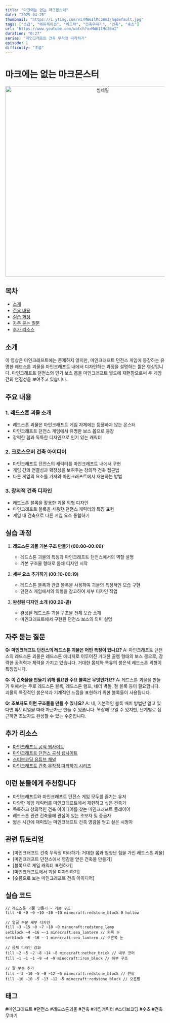 ```yaml
---
title: "마크에는 없는 마크몬스터"
date: "2025-04-25"
thumbnail: "https://i.ytimg.com/vi/MW6IlMc3BmI/hqdefault.jpg"
tags: ["초급", "에듀케이션", "베드락", "건축무따기", "건축", "숏츠"]
url: "https://www.youtube.com/watch?v=MW6IlMc3BmI"
duration: "0:27"
series: "마인크래프트 건축 무작정 따라하기"
episode: 1
difficulty: "초급"
---
```


# 마크에는 없는 마크몬스터

<div align="center">
<img src="https://i.ytimg.com/vi/MW6IlMc3BmI/hqdefault.jpg" alt="썸네일" width="600"/>
</div>

## 목차
- [소개](#소개)
- [주요 내용](#주요-내용)
- [실습 과정](#실습-과정)
- [자주 묻는 질문](#자주-묻는-질문)
- [추가 리소스](#추가-리소스)

## 소개
이 영상은 마인크래프트에는 존재하지 않지만, 마인크래프트 던전스 게임에 등장하는 유명한 레드스톤 괴물을 마인크래프트 내에서 디자인하는 과정을 설명하는 짧은 영상입니다. 마인크래프트 던전스의 인기 보스 몹을 마인크래프트 월드에 재현함으로써 두 게임 간의 연결성을 보여주고 있습니다.

## 주요 내용

### 1. 레드스톤 괴물 소개
- 레드스톤 괴물은 마인크래프트 게임 자체에는 등장하지 않는 몬스터
- 마인크래프트 던전스 게임에서 유명한 보스 몹으로 등장
- 강력한 힘과 독특한 디자인으로 인기 있는 캐릭터

### 2. 크로스오버 건축 아이디어
- 마인크래프트 던전스의 캐릭터를 마인크래프트 내에서 구현
- 게임 간의 연결성과 확장성을 보여주는 창의적 건축 접근법
- 다른 게임의 요소를 가져와 마인크래프트에서 재현하는 방법

### 3. 창의적 건축 디자인
- 레드스톤 블록을 활용한 괴물 외형 디자인
- 마인크래프트 블록을 사용한 던전스 캐릭터의 특징 표현
- 게임 내 건축으로 다른 게임 요소 통합하기

## 실습 과정
1. **레드스톤 괴물 기본 구조 만들기 (00:00-00:09)**
   - 레드스톤 괴물의 특징과 마인크래프트 던전스에서의 역할 설명
   - 기본 구조물 형태로 몸체 디자인 시작

2. **세부 요소 추가하기 (00:10-00:19)**
   - 레드스톤 블록과 관련 블록을 사용하여 괴물의 특징적인 모습 구현
   - 던전스 게임에서의 외형을 참고하여 세부 디자인 작업

3. **완성된 디자인 소개 (00:20-끝)**
   - 완성된 레드스톤 괴물 구조물 전체 모습 소개
   - 마인크래프트에서 구현된 던전스 보스의 의미 설명

## 자주 묻는 질문

**Q: 마인크래프트 던전스의 레드스톤 괴물은 어떤 특징이 있나요?**
A: 마인크래프트 던전스의 레드스톤 괴물은 레드스톤 에너지로 이루어진 거대한 골렘 형태의 보스 몹으로, 강력한 공격력과 체력을 가지고 있습니다. 거대한 몸체와 특유의 붉은색 레드스톤 외형이 특징입니다.

**Q: 이 건축물을 만들기 위해 필요한 주요 블록은 무엇인가요?**
A: 레드스톤 괴물을 만들기 위해서는 주로 레드스톤 블록, 레드스톤 램프, 네더 벽돌, 철 블록 등이 필요합니다. 괴물의 특징적인 붉은색과 기계적인 느낌을 표현하기 위한 블록들이 사용됩니다.

**Q: 초보자도 이런 구조물을 만들 수 있나요?**
A: 네, 기본적인 블록 배치 방법만 알고 있다면 튜토리얼을 따라 차근차근 만들 수 있습니다. 복잡해 보일 수 있지만, 단계별로 접근하면 초보자도 완성할 수 있는 수준입니다.

## 추가 리소스
- [마인크래프트 공식 웹사이트](https://www.minecraft.net/)
- [마인크래프트 던전스 공식 웹사이트](https://www.minecraft.net/ko-kr/about-dungeons)
- [스티브코딩 유튜브 채널](https://www.youtube.com/c/stevecoding)
- [마인크래프트 건축 무작정 따라하기 시리즈](https://www.youtube.com/playlist?list=PLXQtAUR8fqqA8iwVBEFDIPt7YJK8qu8jV)

## 이런 분들에게 추천합니다
- 마인크래프트와 마인크래프트 던전스 게임 모두를 즐기는 유저
- 다양한 게임 캐릭터를 마인크래프트에서 재현하고 싶은 건축가
- 독특하고 창의적인 건축 아이디어를 찾는 마인크래프트 플레이어
- 레드스톤 관련 건축물에 관심이 있는 초보자 및 중급자
- 짧은 시간에 재미있는 마인크래프트 건축 영감을 얻고 싶은 시청자

## 관련 튜토리얼
- [마인크래프트 건축 무작정 따라하기: 거대한 몸과 엄청난 힘을 가진 레드스톤 괴물]
- [마인크래프트 던전스에서 영감을 얻은 건축물 만들기]
- [블록으로 게임 캐릭터 표현하기]
- [마인크래프트에서 괴물 디자인하기]
- [숏폼으로 보는 마인크래프트 건축 아이디어]

## 실습 코드
```
// 레드스톤 괴물 만들기 - 기본 구조
fill ~0 ~0 ~0 ~10 ~20 ~10 minecraft:redstone_block 0 hollow

// 얼굴 부분 세부 디자인
fill ~3 ~15 ~0 ~7 ~18 ~0 minecraft:redstone_lamp
setblock ~4 ~16 ~-1 minecraft:sea_lantern // 왼쪽 눈
setblock ~6 ~16 ~-1 minecraft:sea_lantern // 오른쪽 눈

// 몸체 디자인 강화
fill ~2 ~5 ~2 ~8 ~14 ~8 minecraft:nether_brick // 내부 코어
fill ~1 ~1 ~1 ~9 ~4 ~9 minecraft:iron_block // 하부 구조

// 팔 부분 추가
fill ~-3 ~10 ~5 ~0 ~12 ~5 minecraft:redstone_block // 왼팔
fill ~10 ~10 ~5 ~13 ~12 ~5 minecraft:redstone_block // 오른팔
```

## 태그
#마인크래프트 #던전스 #레드스톤괴물 #건축 #게임캐릭터 #스티브코딩 #숏츠 #건축무따기

